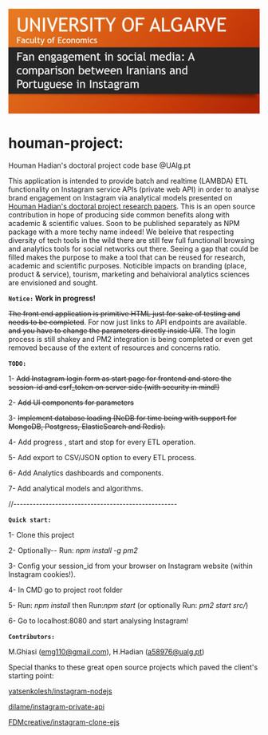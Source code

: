 ![houmanhadian.github.io](./public/img/hhadianproject.png?raw=true "Houman Hadian's Doctoral Project")
# houman-project:
Houman Hadian's doctoral project code base
@UAlg.pt

This application is intended to provide batch and realtime (LAMBDA) ETL functionality on Instagram service APIs (private web API)
in order to analyse brand engagement on Instagram via analytical models presented on 
[Houman Hadian's doctoral project research papers](https://houmanhadian.github.io/). This is an open source contribution in hope of producing side common benefits along with academic & scientific values. Soon to be published separately as NPM package with a more techy name indeed! We beleive that respecting diversity of tech tools in the wild there are still few full functionall browsing and analytics tools for social networks out there. Seeing a gap that could be filled makes the purpose to make a tool that can be reused for research, academic and scientific purposes. Noticible impacts on branding (place, product & service), tourism, marketing and behaivioral analytics sciences are envisioned and sought.

**`Notice:` Work in progress!**

~~The front end application is primitive HTML just for sake of testing and 
needs to be completed~~. For now just links to API endpoints are available.
~~and you have to change the parameters directly inside URI~~. The login process is still shakey and PM2 integration is being completed or even get removed because of the extent of resources and concerns ratio.

**`TODO:`**

1- ~~Add Instagram login form as start page for frontend and store the session-id and csrf_token on server side (with security in mind!)~~

2- ~~Add UI components for parameters~~

3- ~~Implement database loading (NeDB for time being with support for MongoDB, Postgress, ElasticSearch and Redis).~~

4- Add progress , start and stop for every ETL operation.

5- Add export to CSV/JSON option to every ETL process.

6- Add Analytics dashboards and components.

7- Add analytical models and algorithms.


//---------------------------------------------------


**`Quick start:`** 

1- Clone this project

2- Optionally-- Run: _npm install -g pm2_

3- Config your session_id  from your browser on Instagram website (within Instagram cookies!).

4- In CMD go to project root folder

5- Run: _npm install_ then Run:_npm start_  (or optionally Run: _pm2 start src/_)

6- Go to localhost:8080 and start analysing Instagram!


**`Contributors:`**
 
 M.Ghiasi (emg110@gmail.com), H.Hadian (a58976@ualg.pt)

Special thanks to these great open source projects which paved the client's starting point:

[yatsenkolesh/instagram-nodejs](https://www.github.com/yatsenkolesh/instagram-nodejs)


[dilame/instagram-private-api](https://www.github.com/dilame/instagram-private-api)


[FDMcreative/instagram-clone-ejs](https://github.com/FDMcreative/instagram-clone-ejs)



